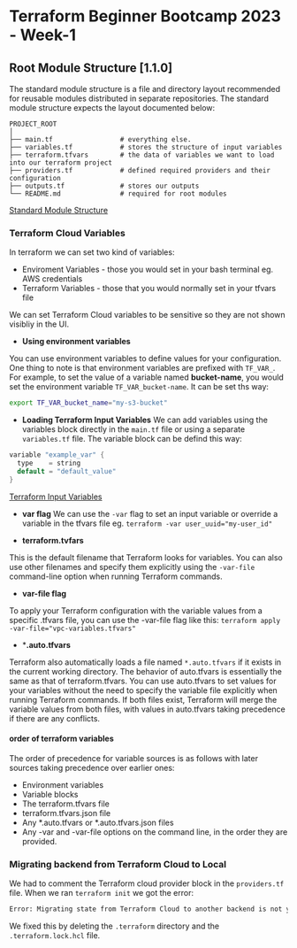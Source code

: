 # Terraform Beginner Bootcamp 2023 - Week-1

## Root Module Structure [1.1.0]

The standard module structure is a file and directory layout recommended for reusable modules distributed in separate repositories. The standard module structure expects the layout documented below:

```
PROJECT_ROOT
│
├── main.tf                 # everything else.
├── variables.tf            # stores the structure of input variables
├── terraform.tfvars        # the data of variables we want to load into our terraform project
├── providers.tf            # defined required providers and their configuration
├── outputs.tf              # stores our outputs
└── README.md               # required for root modules
```
[Standard Module Structure](https://developer.hashicorp.com/terraform/language/modules/develop/structure)

### Terraform Cloud Variables

In terraform we can set two kind of variables:
- Enviroment Variables - those you would set in your bash terminal eg. AWS credentials
- Terraform Variables - those that you would normally set in your tfvars file

We can set Terraform Cloud variables to be sensitive so they are not shown visibliy in the UI.

- **Using environment variables**

You can use environment variables to define values for your configuration. One thing to note is that environment variables are prefixed with `TF_VAR_`. For example, to set the value of a variable named **bucket-name**, you would set the environment variable `TF_VAR_bucket-name`. It can be set ths way:

```sh
export TF_VAR_bucket_name="my-s3-bucket"
```

- **Loading Terraform Input Variables**
We can add variables using the variables block directly in the `main.tf` file or using a separate `variables.tf` file. The variable block can be defind this way:

```h
variable "example_var" {
  type    = string
  default = "default_value"
}
```
[Terraform Input Variables](https://developer.hashicorp.com/terraform/language/values/variables)

- **var flag**
We can use the `-var` flag to set an input variable or override a variable in the tfvars file eg. `terraform -var user_uuid="my-user_id"`

- **terraform.tvfars**

This is the default filename that Terraform looks for variables. You can also use other filenames and specify them explicitly using the `-var-file` command-line option when running Terraform commands.

- **var-file flag**

To apply your Terraform configuration with the variable values from a specific .tfvars file, you can use the -var-file flag like this: `terraform apply -var-file="vpc-variables.tfvars"`

- ***.auto.tfvars**

Terraform also automatically loads a file named `*.auto.tfvars` if it exists in the current working directory. The behavior of auto.tfvars is essentially the same as that of terraform.tfvars. You can use auto.tfvars to set values for your variables without the need to specify the variable file explicitly when running Terraform commands. If both files exist, Terraform will merge the variable values from both files, with values in auto.tfvars taking precedence if there are any conflicts.

#### order of terraform variables

The order of precedence for variable sources is as follows with later sources taking precedence over earlier ones:

- Environment variables
- Variable blocks
- The terraform.tfvars file
- terraform.tfvars.json file
- Any *.auto.tfvars or *.auto.tfvars.json files
- Any -var and -var-file options on the command line, in the order they are provided.

### Migrating backend from Terraform Cloud to Local
We had to comment the Terraform cloud provider block in the `providers.tf` file. When we ran `terraform init` we got the error:

```bash
Error: Migrating state from Terraform Cloud to another backend is not yet implemented.
```

We fixed this by deleting the `.terraform` directory and the `.terraform.lock.hcl` file.